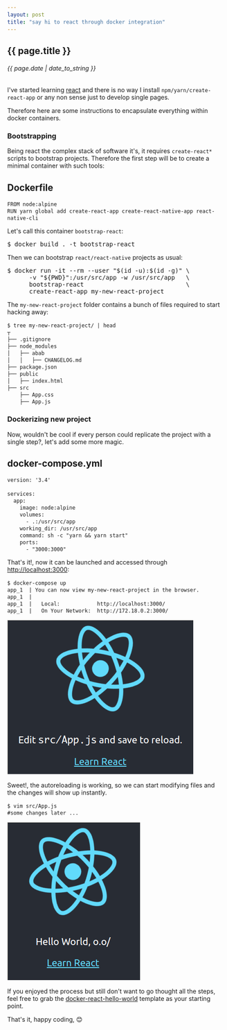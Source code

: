 ```yaml
---
layout: post
title: "say hi to react through docker integration"
---
```


## {{ page.title }}

###### {{ page.date | date_to_string }}

I've started learning [react](https://reactjs.org/) and there is no way I
install `npm/yarn/create-react-app` or any non sense just to develop single
pages.

Therefore here are some instructions to encapsulate everything within docker
containers.

### Bootstrapping

Being react the complex stack of software it's, it requires `create-react*`
scripts to bootstrap projects. Therefore the first step will be to create a
minimal container with such tools:

## Dockerfile

    FROM node:alpine
    RUN yarn global add create-react-app create-react-native-app react-native-cli

Let's call this container `bootstrap-react`:

<pre class="sh_sh">
$ docker build . -t bootstrap-react
</pre>

Then we can bootstrap `react/react-native` projects as usual:

<pre class="sh_sh">
$ docker run -it --rm --user "$(id -u):$(id -g)" \
      -v "${PWD}":/usr/src/app -w /usr/src/app   \
      bootstrap-react                            \
      create-react-app my-new-react-project
</pre>

The `my-new-react-project` folder contains a bunch of files required to start
hacking away:

    $ tree my-new-react-project/ | head
    ┬
    ├── .gitignore
    ├── node_modules
    │   ├── abab
    │   │   ├── CHANGELOG.md
    ├── package.json
    ├── public
    │   ├── index.html
    ├── src
        ├── App.css
        ├── App.js


### Dockerizing new project

Now, wouldn't be cool if every person could replicate the project with a single
step?, let's add some more magic.

## docker-compose.yml

    version: '3.4'

    services:
      app:
        image: node:alpine
        volumes:
          - .:/usr/src/app
        working_dir: /usr/src/app
        command: sh -c "yarn && yarn start"
        ports:
          - "3000:3000"

That's it!, now it can be launched and accessed through
[http://localhost:3000](http://localhost:3000):

    $ docker-compose up
    app_1  | You can now view my-new-react-project in the browser.
    app_1  | 
    app_1  |   Local:            http://localhost:3000/
    app_1  |   On Your Network:  http://172.18.0.2:3000/

**[![](/assets/img/react.png)](/assets/img/react.png)**

Sweet!, the autoreloading is working, so we can start modifying
files and the changes will show up instantly.

    $ vim src/App.js
    #some changes later ...

**[![](/assets/img/react-hello-world.png)](/assets/img/react-hello-world.png)**

If you enjoyed the process but still don't want to go thought all the steps,
feel free to grab the [docker-react-hello-world](https://github.com/javier-lopez/docker-react-hello-world)
template as your starting point.

That's it, happy coding, &#128522;
